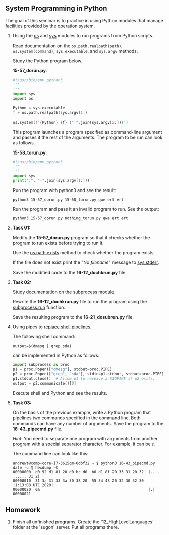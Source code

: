 System Programming in Python
---

The goal of this seminar is to practice in using Python modules that manage
facilities provided by the operation system. 

1. Using the [os](https://docs.python.org/3/library/os.html) and
   [sys](https://docs.python.org/3/library/sys.html) modules to run programs from Python scripts.

   Read documentation on the `os.path.realpath(path)`, `os.system(command)`,
   `sys.executable`, and `sys.argv` methods.

   Study the Python program below.

   __15-57_dorun.py__:

   ```python
   #!/usr/bin/env python3
   '''
   ''' 
   import sys
   import os
    
   Python = sys.executable
   f = os.path.realpath(sys.argv[1])
    
   os.system(f'{Python} {f} {" ".join(sys.argv[2:])}')
   ```

   This program launches a program specified as command-line argument and passes it the
   rest of the arguments. The program to be run can look as follows.

   __15-58_torun.py__:
   
   ```python
   #!/usr/bin/env python3
   '''
   '''
   import sys
   print(":", "-".join(sys.argv[1:]))
   ```

   Run the program with python3 and see the result:

       python3 15-57_dorun.py 15-58_torun.py qwe ert ert

   Run the program and pass it an invalid program to run. See the output:
    
       python3 15-57_dorun.py nothing_torun.py qwe ert ert

2. __Task 01:__
 
   Modify the __15-57_dorun.py__ program so that it checks whether the program to run exists
   before trying to run it.
    
   Use the [os.path.exists](https://docs.python.org/3/library/os.path.html#os.path.exists)
   method to check whether the program exists.
    
   If the file does not exist print the "No _filename_" message to
   [sys.stderr](https://docs.python.org/3/library/sys.html?sys.stderr).
    
   Save the modified code to the __16-12_dochkrun.py__ file.

3. __Task 02:__
   
   Study documentation on the [subprocess](https://docs.python.org/3/library/subprocess.html) module.
   
   Rewrite the __16-12_dochkrun.py__ file to run the program using the
   [subprocess.run](https://docs.python.org/3/library/subprocess.html#subprocess.run) function.

   Save the resulting program to the __16-21_dosubrun.py__ file.

4. Using pipes to [replace shell pipelines](
   https://docs.python.org/3.8/library/subprocess.html?highlight=subprocess#replacing-shell-pipeline).

   The following shell command:
   
       output=$(dmesg | grep sda)

   can be implemented in Python as follows:
   
   ```python
   import subprocess as proc
   p1 = proc.Popen(["dmesg"], stdout=proc.PIPE)
   p2 = proc.Popen(["grep", "sda"], stdin=p1.stdout, stdout=proc.PIPE)
   p1.stdout.close()  # Allow p1 to receive a SIGPIPE if p2 exits.
   output = p2.communicate()[0]
   ```

   Execute shell and Python and see the results.
   
5. __Task 03:__

   On the basis of the previous example, write a Python program that pipelines two commands
   specified in the command line. Both commands can have any number of arguments.
   Save the program to the __16-43_pipecmd.py__ file.
   
   _Hint_: You need to separate one program with arguments from another program with a
   special separator character. For example, it can be `@`.
   
   The command line can look like this:  

       andrewt@comp-core-i7-3615qm-0dbf32 ~ $ python3 16-43_pipecmd.py date -u @ hexdump -C
       00000000  d0 92 d1 81 20 d0 bc d0  b0 d1 8f 20 33 31 20 32  |.... ...... 31 2|
       00000010  31 3a 31 33 3a 30 38 20  55 54 43 20 32 30 32 30  |1:13:08 UTC 2020|
       00000020  0a                                                |.|
       00000021

## Homework

1. Finish all unfinished programs.
   Create the '12_HighLevelLanguages' folder at the 'sugon' server.
   Put all programs there.

